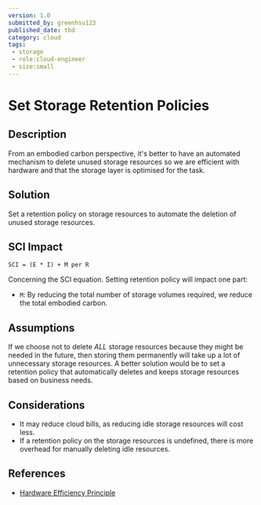 ```yaml
---
version: 1.0
submitted_by: greenhsu123
published_date: tbd
category: cloud
tags: 
 - storage
 - role:cloud-engineer
 - size:small
---
```


# Set Storage Retention Policies

## Description
From an embodied carbon perspective, it's better to have an automated mechanism to delete unused storage resources so we are efficient with hardware and that the storage layer is optimised for the task. 

## Solution
Set a retention policy on storage resources to automate the deletion of unused storage resources. 

## SCI Impact
`SCI = (E * I) + M per R`

Concerning the SCI equation. Setting retention policy will impact one part:

- `M`: By reducing the total number of storage volumes required, we reduce the total embodied carbon.

## Assumptions
If we choose not to delete *ALL* storage resources because they might be needed in the future, then storing them permanently will take up a lot of unnecessary storage resources. A better solution would be to set a retention policy that automatically deletes and keeps storage resources based on business needs. 

## Considerations
- It may reduce cloud bills, as reducing idle storage resources will cost less. 
- If a retention policy on the storage resources is undefined, there is more overhead for manually deleting idle resources. 

## References
- [Hardware Efficiency Principle](https://learn.greensoftware.foundation/practitioner/hardware-efficiency)
